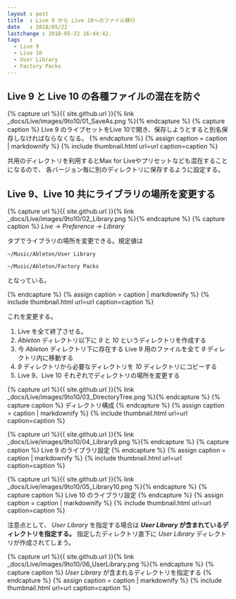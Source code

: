 ```yaml
---
layout : post
title  : Live 9 から Live 10へのファイル移行
date   : 2018/05/22
lastchange : 2018-05-22 16:44:42.
tags   :
  - Live 9
  - Live 10
  - User Library
  - Factory Packs
---
```


## Live 9 と Live 10 の各種ファイルの混在を防ぐ

{% capture url %}{{ site.github.url }}{% link _docs/Live/images/9to10/01_SaveAs.png %}{% endcapture %}
{% capture caption %}
Live 9 のライブセットをLive 10で開き、保存しようとすると別名保存しなければならなくなる。
{% endcapture %}
{% assign caption = caption | markdownify %}
{% include thumbnail.html url=url caption=caption %}

共用のディレクトリを利用するとMax for Liveやプリセットなども混在することになるので、
各バージョン毎に別のディレクトリに保存するように設定する。

## Live 9、Live 10 共にライブラリの場所を変更する

{% capture url %}{{ site.github.url }}{% link _docs/Live/images/9to10/02_Library.png %}{% endcapture %}
{% capture caption %}
_Live -> Preference -> Library_

タブでライブラリの場所を変更できる。規定値は

`~/Music/Ableton/User Library`

`~/Music/Ableton/Factory Packs`

となっている。

{% endcapture %}
{% assign caption = caption | markdownify %}
{% include thumbnail.html url=url caption=caption %}

これを変更する。

1. Live を全て終了させる。
2. _Ableton_ ディレクトリ以下に _9_ と _10_ というディレクトリを作成する
3. 今 _Ableton_ ディレクトリ下に存在する Live 9 用のファイルを全て _9_ ディレクトリ内に移動する
4. _9_ ディレクトリから必要なディレクトリを _10_ ディレクトリにコピーする
5. Live 9、Live 10 それぞれでディレクトリの場所を変更する

{% capture url %}{{ site.github.url }}{% link _docs/Live/images/9to10/03_DirectoryTree.png %}{% endcapture %}
{% capture caption %}
ディレクトリ構成
{% endcapture %}
{% assign caption = caption | markdownify %}
{% include thumbnail.html url=url caption=caption %}

{% capture url %}{{ site.github.url }}{% link _docs/Live/images/9to10/04_Library9.png %}{% endcapture %}
{% capture caption %}
Live 9 のライブラリ設定
{% endcapture %}
{% assign caption = caption | markdownify %}
{% include thumbnail.html url=url caption=caption %}

{% capture url %}{{ site.github.url }}{% link _docs/Live/images/9to10/05_Library10.png %}{% endcapture %}
{% capture caption %}
Live 10 のライブラリ設定
{% endcapture %}
{% assign caption = caption | markdownify %}
{% include thumbnail.html url=url caption=caption %}


注意点として、 _User Library_ を指定する場合は **_User Library_ が含まれているディレクトリを指定する。**
指定したディレクトリ直下に _User Library_ ディレクトリが作成されてしまう。

{% capture url %}{{ site.github.url }}{% link _docs/Live/images/9to10/06_UserLibrary.png %}{% endcapture %}
{% capture caption %}
_User Library_ が含まれるディレクトリを指定する
{% endcapture %}
{% assign caption = caption | markdownify %}
{% include thumbnail.html url=url caption=caption %}


